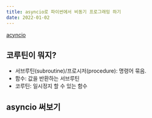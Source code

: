 ```yaml
---
title: asyncio로 파이썬에서 비동기 프로그래밍 하기
date: 2022-01-02
---
```


[acyncio](https://docs.python.org/ko/3/library/asyncio.html)

## 코루틴이 뭐지?

- 서브루틴(subroutine)/프로시저(procedure): 명령어 묶음.
- 함수: 값을 반환하는 서브루틴
- 코루틴: 일시정지 할 수 있는 함수

## asyncio 써보기